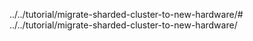 ../../tutorial/migrate-sharded-cluster-to-new-hardware/# ../../tutorial/migrate-sharded-cluster-to-new-hardware/